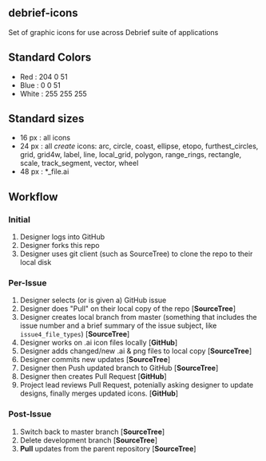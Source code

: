 ## debrief-icons

Set of graphic icons for use across Debrief suite of applications

## Standard Colors
* Red :  204 0 51
* Blue : 0 0 51
* White : 255 255 255

## Standard sizes
* 16 px : all icons
* 24 px : all *create* icons: arc, circle, coast, ellipse, etopo, furthest_circles, grid, grid4w, label, line, local_grid, polygon, range_rings, rectangle, scale, track_segment, vector, wheel
* 48 px : *_file.ai

## Workflow
### Initial
1. Designer logs into GitHub
2. Designer forks this repo
3. Designer uses git client (such as SourceTree) to clone the repo to their local disk

### Per-Issue
1. Designer selects (or is given a) GitHub issue
2. Designer does "Pull" on their local copy of the repo  [**SourceTree**]
3. Designer creates local branch from master (something that includes the issue number and a brief summary of the issue subject, like ````issue4_file_types````)  [**SourceTree**]
4. Designer works on .ai icon files locally [**GitHub**]
5. Designer adds changed/new .ai & png files to local copy [**SourceTree**]
5. Designer commits new updates [**SourceTree**]
6. Designer then Push updated branch to GitHub [**SourceTree**]
7. Designer then creates Pull Request [**GitHub**]
8. Project lead reviews Pull Request, potenially asking designer to update designs, finally merges updated icons. [**GitHub**]

### Post-Issue
1. Switch back to master branch [**SourceTree**]
2. Delete development branch [**SourceTree**]
3. **Pull** updates from the parent repository [**SourceTree**]
